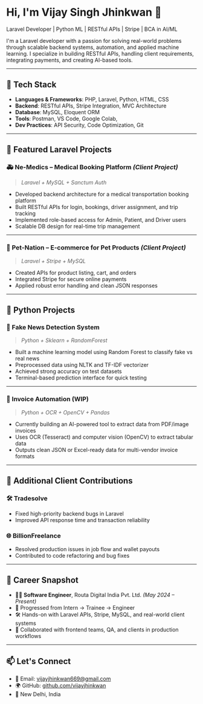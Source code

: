 # Hi, I'm Vijay Singh Jhinkwan 👋

Laravel Developer | Python ML | RESTful APIs | Stripe | BCA in AI/ML

I'm a Laravel developer with a passion for solving real-world problems through scalable backend systems, automation, and applied machine learning. I specialize in building RESTful APIs, handling client requirements, integrating payments, and creating AI-based tools.

---

## 🔧 Tech Stack

- **Languages & Frameworks**: PHP, Laravel, Python, HTML, CSS
- **Backend**: RESTful APIs, Stripe Integration, MVC Architecture
- **Database**: MySQL, Eloquent ORM
- **Tools**: Postman, VS Code, Google Colab, 
- **Dev Practices**: API Security, Code Optimization, Git

---

## 📁 Featured Laravel Projects

### 🚑 Ne-Medics – Medical Booking Platform *(Client Project)*

> *Laravel + MySQL + Sanctum Auth*

- Developed backend architecture for a medical transportation booking platform
- Built RESTful APIs for login, bookings, driver assignment, and trip tracking
- Implemented role-based access for Admin, Patient, and Driver users
- Scalable DB design for real-time trip management

---

### 🐾 Pet-Nation – E-commerce for Pet Products *(Client Project)*

> *Laravel + Stripe + MySQL*

- Created APIs for product listing, cart, and orders
- Integrated Stripe for secure online payments
- Applied robust error handling and clean JSON responses

---

## 🤖 Python Projects

### 🧠 Fake News Detection System

> *Python + Sklearn + RandomForest*

- Built a machine learning model using Random Forest to classify fake vs real news
- Preprocessed data using NLTK and TF-IDF vectorizer
- Achieved strong accuracy on test datasets
- Terminal-based prediction interface for quick testing

---

### 📄 Invoice Automation (WIP)

> *Python + OCR + OpenCV + Pandas*

- Currently building an AI-powered tool to extract data from PDF/image invoices
- Uses OCR (Tesseract) and computer vision (OpenCV) to extract tabular data
- Outputs clean JSON or Excel-ready data for multi-vendor invoice formats

---

## 🧰 Additional Client Contributions

### 🛠️ Tradesolve
- Fixed high-priority backend bugs in Laravel
- Improved API response time and transaction reliability

### 🌐 BillionFreelance
- Resolved production issues in job flow and wallet payouts
- Contributed to code refactoring and bug fixes

---

## 🧭 Career Snapshot

- 👨‍💻 **Software Engineer**, Routa Digital India Pvt. Ltd. *(May 2024 – Present)*
- 🚀 Progressed from Intern → Trainee → Engineer
- 🛠️ Hands-on with Laravel APIs, Stripe, MySQL, and real-world client systems
- 🔗 Collaborated with frontend teams, QA, and clients in production workflows

---

## 📫 Let's Connect

- 📧 Email: vijayjhinkwan669@gmail.com  
- 🌍 GitHub: [github.com/vijayjhinkwan](https://github.com/vijayjhinkwan)  
- 📍 New Delhi, India
